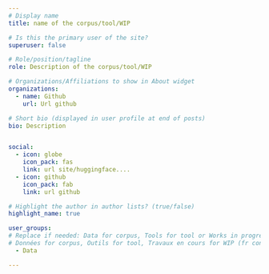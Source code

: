 ```yaml
---
# Display name
title: name of the corpus/tool/WIP

# Is this the primary user of the site?
superuser: false

# Role/position/tagline
role: Description of the corpus/tool/WIP

# Organizations/Affiliations to show in About widget
organizations:
  - name: Github
    url: Url github

# Short bio (displayed in user profile at end of posts)
bio: Description 


social:
  - icon: globe
    icon_pack: fas
    link: url site/huggingface....
  - icon: github
    icon_pack: fab
    link: url github

# Highlight the author in author lists? (true/false)
highlight_name: true

user_groups:
# Replace if needed: Data for corpus, Tools for tool or Works in progress for WIP (en content),
# Données for corpus, Outils for tool, Travaux en cours for WIP (fr content)
  - Data

---
```

